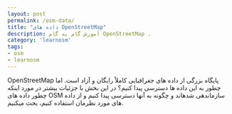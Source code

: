 ```yaml
---
layout: post
permalink: /osm-data/
title: "داده های OpenStreetMap"
description: آموزش گام به گام OpenStreetMap .
category: 'learnosm'
tags:
- osm
- learnosm
---
```



<p>OpenStreetMap پایگاه بزرگی از داده های جغرافیایی کاملاً رایگان و آزاد است. اما چطور به این داده ها دسترسی پیدا کنیم؟ در این بخش با جزئیات بیشتر در مورد اینکه چطور داده های OSM سازماندهی شدهاند و چگونه به آنها دسترسی پیدا کنیم و از داده های مورد نظرمان استفاده کنیم، بحث میکنیم.</p>
